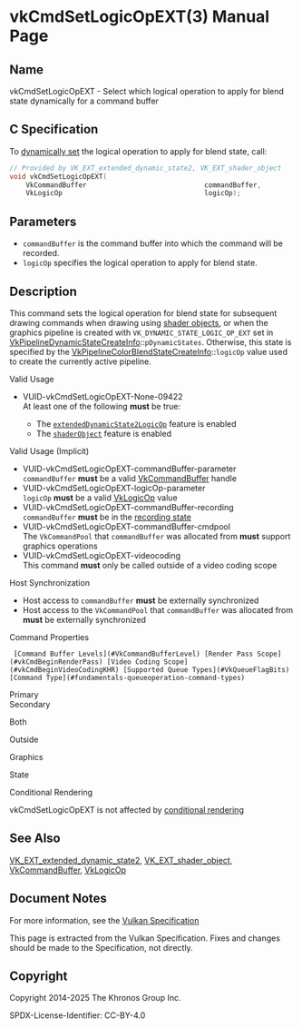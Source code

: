 # vkCmdSetLogicOpEXT(3) Manual Page

## Name

vkCmdSetLogicOpEXT - Select which logical operation to apply for blend state dynamically for a command buffer



## [](#_c_specification)C Specification

To [dynamically set](https://registry.khronos.org/vulkan/specs/latest/html/vkspec.html#pipelines-dynamic-state) the logical operation to apply for blend state, call:

```c++
// Provided by VK_EXT_extended_dynamic_state2, VK_EXT_shader_object
void vkCmdSetLogicOpEXT(
    VkCommandBuffer                             commandBuffer,
    VkLogicOp                                   logicOp);
```

## [](#_parameters)Parameters

- `commandBuffer` is the command buffer into which the command will be recorded.
- `logicOp` specifies the logical operation to apply for blend state.

## [](#_description)Description

This command sets the logical operation for blend state for subsequent drawing commands when drawing using [shader objects](https://registry.khronos.org/vulkan/specs/latest/html/vkspec.html#shaders-objects), or when the graphics pipeline is created with `VK_DYNAMIC_STATE_LOGIC_OP_EXT` set in [VkPipelineDynamicStateCreateInfo](https://registry.khronos.org/vulkan/specs/latest/man/html/VkPipelineDynamicStateCreateInfo.html)::`pDynamicStates`. Otherwise, this state is specified by the [VkPipelineColorBlendStateCreateInfo](https://registry.khronos.org/vulkan/specs/latest/man/html/VkPipelineColorBlendStateCreateInfo.html)::`logicOp` value used to create the currently active pipeline.

Valid Usage

- [](#VUID-vkCmdSetLogicOpEXT-None-09422)VUID-vkCmdSetLogicOpEXT-None-09422  
  At least one of the following **must** be true:
  
  - The [`extendedDynamicState2LogicOp`](#features-extendedDynamicState2LogicOp) feature is enabled
  - The [`shaderObject`](#features-shaderObject) feature is enabled

Valid Usage (Implicit)

- [](#VUID-vkCmdSetLogicOpEXT-commandBuffer-parameter)VUID-vkCmdSetLogicOpEXT-commandBuffer-parameter  
  `commandBuffer` **must** be a valid [VkCommandBuffer](https://registry.khronos.org/vulkan/specs/latest/man/html/VkCommandBuffer.html) handle
- [](#VUID-vkCmdSetLogicOpEXT-logicOp-parameter)VUID-vkCmdSetLogicOpEXT-logicOp-parameter  
  `logicOp` **must** be a valid [VkLogicOp](https://registry.khronos.org/vulkan/specs/latest/man/html/VkLogicOp.html) value
- [](#VUID-vkCmdSetLogicOpEXT-commandBuffer-recording)VUID-vkCmdSetLogicOpEXT-commandBuffer-recording  
  `commandBuffer` **must** be in the [recording state](#commandbuffers-lifecycle)
- [](#VUID-vkCmdSetLogicOpEXT-commandBuffer-cmdpool)VUID-vkCmdSetLogicOpEXT-commandBuffer-cmdpool  
  The `VkCommandPool` that `commandBuffer` was allocated from **must** support graphics operations
- [](#VUID-vkCmdSetLogicOpEXT-videocoding)VUID-vkCmdSetLogicOpEXT-videocoding  
  This command **must** only be called outside of a video coding scope

Host Synchronization

- Host access to `commandBuffer` **must** be externally synchronized
- Host access to the `VkCommandPool` that `commandBuffer` was allocated from **must** be externally synchronized

Command Properties

     [Command Buffer Levels](#VkCommandBufferLevel) [Render Pass Scope](#vkCmdBeginRenderPass) [Video Coding Scope](#vkCmdBeginVideoCodingKHR) [Supported Queue Types](#VkQueueFlagBits) [Command Type](#fundamentals-queueoperation-command-types)

Primary  
Secondary

Both

Outside

Graphics

State

Conditional Rendering

vkCmdSetLogicOpEXT is not affected by [conditional rendering](#drawing-conditional-rendering)

## [](#_see_also)See Also

[VK\_EXT\_extended\_dynamic\_state2](https://registry.khronos.org/vulkan/specs/latest/man/html/VK_EXT_extended_dynamic_state2.html), [VK\_EXT\_shader\_object](https://registry.khronos.org/vulkan/specs/latest/man/html/VK_EXT_shader_object.html), [VkCommandBuffer](https://registry.khronos.org/vulkan/specs/latest/man/html/VkCommandBuffer.html), [VkLogicOp](https://registry.khronos.org/vulkan/specs/latest/man/html/VkLogicOp.html)

## [](#_document_notes)Document Notes

For more information, see the [Vulkan Specification](https://registry.khronos.org/vulkan/specs/latest/html/vkspec.html#vkCmdSetLogicOpEXT)

This page is extracted from the Vulkan Specification. Fixes and changes should be made to the Specification, not directly.

## [](#_copyright)Copyright

Copyright 2014-2025 The Khronos Group Inc.

SPDX-License-Identifier: CC-BY-4.0
